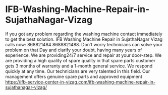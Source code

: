 # IFB-Washing-Machine-Repair-in-SujathaNagar-Vizag
 If you got any problem regarding the washing machine contact immediately to get the best solution. IFB Washing Machine Repair in SujathaNagar Vizag calls now: 868821484 8688821488. Don’t worry technicians can solve your problem on that Day and clarify your doubt, having many years of experience. We are providing24/7 service and repair at your door-step. We are providing a high quality of spare quality in that spare parts customer gets 3 months of warranty and a 1-month general service. We respond quickly at any time. Our technicians are very talented in this field. Our management offers genuine spare parts and approved equipment https://ifb-service-center-in-vizag.com/ifb-washing-machine-repair-in-sujathanagar-vizag/
